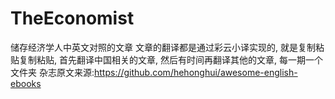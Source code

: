 # TheEconomist
储存经济学人中英文对照的文章
文章的翻译都是通过彩云小译实现的, 就是复制粘贴复制粘贴, 首先翻译中国相关的文章, 然后有时间再翻译其他的文章, 每一期一个文件夹
杂志原文来源:https://github.com/hehonghui/awesome-english-ebooks 
